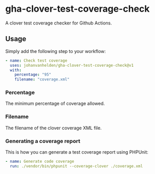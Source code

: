 # gha-clover-test-coverage-check

A clover test coverage checker for Github Actions.

## Usage
Simply add the following step to your workflow:

```yml
- name: Check test coverage
  uses: johanvanhelden/gha-clover-test-coverage-check@v1
  with:
    percentage: "95"
    filename: "coverage.xml"
```

### Percentage
The minimum percentage of coverage allowed.

### Filename 
The filename of the clover coverage XML file.

### Generating a coverage report
This is how you can generate a test coverage report using PHPUnit:

```yml
- name: Generate code coverage
  run: ./vendor/bin/phpunit --coverage-clover ./coverage.xml
```

